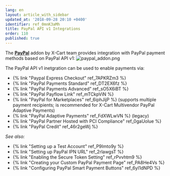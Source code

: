 ```yaml
---
lang: en
layout: article_with_sidebar
updated_at: '2018-09-28 20:10 +0400'
identifier: ref_0mnK3aMh
title: PayPal API v1 Integrations
order: 110
published: true
---
```

The **[PayPal](https://market.x-cart.com/addons/paypal.html "PayPal addon")** addon by X-Cart team provides integration with PayPal payment methods based on PayPal API v1:
![paypal_addon.png]({{site.baseurl}}/attachments/ref_0mnK3aMh/paypal_addon.png)

The PayPal API v1 inetgration can be used to enable payments via:

   *   {% link "Paypal Express Checkout" ref_7APKRZm3 %}
   *   {% link "PayPal Payments Standard" ref_DT2EX6fz %}
   *   {% link "PayPal Payments Advanced" ref_sO5X6iBT %}
   *   {% link "PayPal Payflow Link" ref_mTCkpViN %}
   *   {% link "PayPal for Marketplaces" ref_6iphJijP %} (supports multiple payment recipients; is recommended for X-Cart Multivendor PayPal Adaptive Payments)
   *   {% link "PayPal Adaptive Payments" ref_FdXWLwVN %} (legacy)
   *   {% link "PayPal Partner Hosted with PCI Compliance" ref_0gaUolue %}
   *   {% link "PayPal Credit" ref_46r2geWj %}
   
    
_See also:_

*   {% link "Setting up a Test Account" ref_P9Imto9y %}
*   {% link "Setting up PayPal IPN URL" ref_2rlawgsT %}
*   {% link "Enabling the Secure Token Setting" ref_rPvvhtm9 %}
*   {% link "Creating your Custom PayPal Payment Page" ref_PA8He4Vs %}
*   {% link "Configuring PayPal Smart Payment Buttons" ref_6yI1dNPD %}
